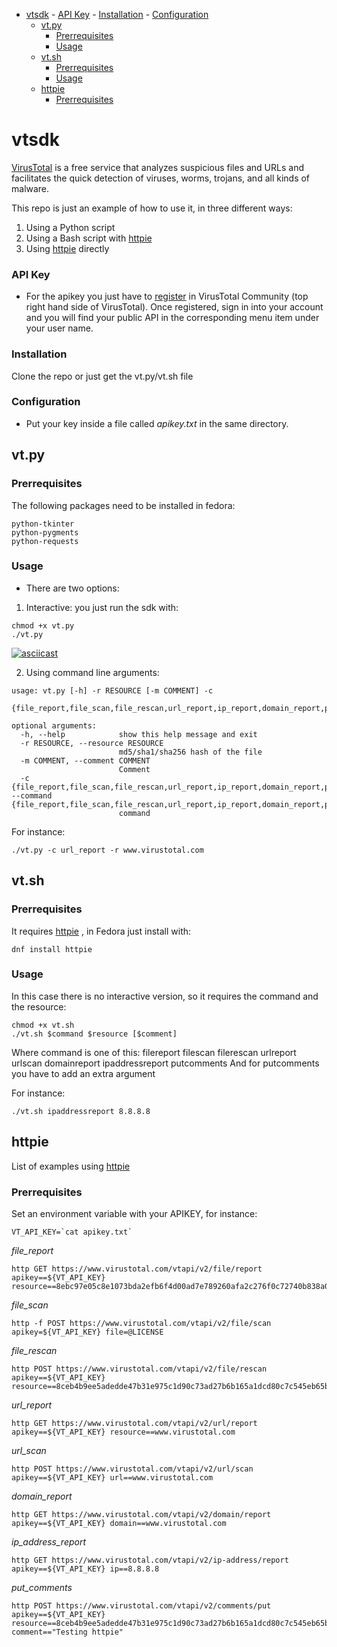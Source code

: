 
<!-- TOC -->

- [vtsdk](#vtsdk)
        - [API Key](#api-key)
        - [Installation](#installation)
        - [Configuration](#configuration)
    - [vt.py](#vtpy)
        - [Prerrequisites](#prerrequisites)
        - [Usage](#usage)
    - [vt.sh](#vtsh)
        - [Prerrequisites](#prerrequisites-1)
        - [Usage](#usage-1)
    - [httpie](#httpie)
        - [Prerrequisites](#prerrequisites-2)

<!-- /TOC -->

# vtsdk

[VirusTotal](https://www.virustotatl.com) is a free service that analyzes suspicious files and URLs and facilitates the quick detection of viruses, worms, trojans, and all kinds of malware. 

This repo is just an example of how to use it, in three different ways:
1. Using a Python script
2. Using a Bash script with [httpie](https://httpie.org/)
3. Using [httpie](https://httpie.org/) directly

### API Key
- For the apikey you just have to [register](https://www.virustotal.com/en/#signup) in VirusTotal Community (top right hand side of VirusTotal). Once registered, sign in into your account and you will find your public API in the corresponding menu item under your user name.

### Installation

Clone the repo or just get the vt.py/vt.sh file

### Configuration
- Put your key inside a file called *apikey.txt* in the same directory.

## vt.py

### Prerrequisites

The following packages need to be installed in fedora:
```
python-tkinter
python-pygments
python-requests
```

### Usage
- There are two options:
1. Interactive: you just run the sdk with:
```
chmod +x vt.py
./vt.py
```

[![asciicast](https://asciinema.org/a/Yd8ej63FO4Yd05UofjBI1czep.png)](https://asciinema.org/a/Yd8ej63FO4Yd05UofjBI1czep)

2. Using command line arguments:
```
usage: vt.py [-h] -r RESOURCE [-m COMMENT] -c
             {file_report,file_scan,file_rescan,url_report,ip_report,domain_report,put_comment}

optional arguments:
  -h, --help            show this help message and exit
  -r RESOURCE, --resource RESOURCE
                        md5/sha1/sha256 hash of the file
  -m COMMENT, --comment COMMENT
                        Comment
  -c {file_report,file_scan,file_rescan,url_report,ip_report,domain_report,put_comment}, --command {file_report,file_scan,file_rescan,url_report,ip_report,domain_report,put_comment}
                        command
```

For instance:
```
./vt.py -c url_report -r www.virustotal.com
```

## vt.sh

### Prerrequisites

It requires [httpie](https://httpie.org/) , in Fedora just install with:

```
dnf install httpie
```

### Usage

In this case there is no interactive version, so it requires the command and the resource:

```
chmod +x vt.sh
./vt.sh $command $resource [$comment]
```

Where command is one of this: filereport filescan filerescan urlreport urlscan domainreport ipaddressreport putcomments
And for putcomments you have to add an extra argument

For instance:
```
./vt.sh ipaddressreport 8.8.8.8
```

## httpie

List of examples using [httpie](https://httpie.org/)

### Prerrequisites

Set an environment variable with your APIKEY, for instance:

```
VT_API_KEY=`cat apikey.txt`
```

*file_report*
```
http GET https://www.virustotal.com/vtapi/v2/file/report apikey==${VT_API_KEY} resource==8ebc97e05c8e1073bda2efb6f4d00ad7e789260afa2c276f0c72740b838a0a93
```

*file_scan*
```
http -f POST https://www.virustotal.com/vtapi/v2/file/scan apikey=${VT_API_KEY} file=@LICENSE
```

*file_rescan*
```
http POST https://www.virustotal.com/vtapi/v2/file/rescan apikey==${VT_API_KEY} resource==8ceb4b9ee5adedde47b31e975c1d90c73ad27b6b165a1dcd80c7c545eb65b903
```
*url_report*
```
http GET https://www.virustotal.com/vtapi/v2/url/report apikey==${VT_API_KEY} resource==www.virustotal.com
```
*url_scan*
```
http POST https://www.virustotal.com/vtapi/v2/url/scan apikey==${VT_API_KEY} url==www.virustotal.com
```
*domain_report*
```
http GET https://www.virustotal.com/vtapi/v2/domain/report apikey==${VT_API_KEY} domain==www.virustotal.com
```
*ip_address_report*
```
http GET https://www.virustotal.com/vtapi/v2/ip-address/report apikey==${VT_API_KEY} ip==8.8.8.8
```
*put_comments*
```
http POST https://www.virustotal.com/vtapi/v2/comments/put apikey==${VT_API_KEY} resource==8ceb4b9ee5adedde47b31e975c1d90c73ad27b6b165a1dcd80c7c545eb65b903 comment=="Testing httpie"
```